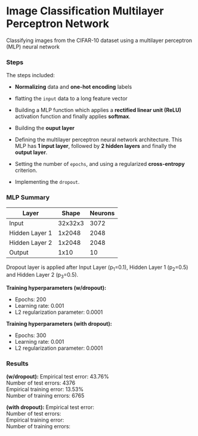 # Image Classification Multilayer Perceptron Network
Classifying images from the CIFAR-10 dataset using a multilayer perceptron (MLP) neural network


### Steps

The steps included:
* **Normalizing** data and **one-hot encoding** labels
* flatting the `input` data to a long feature vector
* Building a MLP function which applies a **rectified linear unit (ReLU)** activation function and finally applies **softmax**.
* Building the **ouput layer**
* Defining the multilayer perceptron neural network architecture. This MLP has **1 input layer**, followed by **2 hidden layers** and finally the **output layer**.
* Setting the number of `epochs`, and using a regularized **cross-entropy** criterion.

* Implementing the `dropout`.

### MLP Summary

**Layer**          | **Shape** | **Neurons**
------------------ | --------- | -----------
Input              | 32x32x3   | 3072
Hidden Layer 1     | 1x2048    | 2048
Hidden Layer 2     | 1x2048    | 2048
Output             | 1x10      | 10

Dropout layer is applied after Input Layer (p<sub>1</sub>=0.1), Hidden Layer 1 (p<sub>2</sub>=0.5) and Hidden Layer 2 (p<sub>3</sub>=0.5).

**Training hyperparameters (w/dropout):**
* Epochs: 200
* Learning rate: 0.001
* L2 regularization parameter: 0.0001

**Training hyperparameters (with dropout):**
* Epochs: 300
* Learning rate: 0.001
* L2 regularization parameter: 0.0001


### Results

**(w/dropout):**
Empirical test error: 43.76%  
Number of test errors: 4376  
Empirical training error: 13.53%  
Number of training errors: 6765  

**(with dropout):**
Empirical test error:   
Number of test errors:   
Empirical training error:   
Number of training errors:   